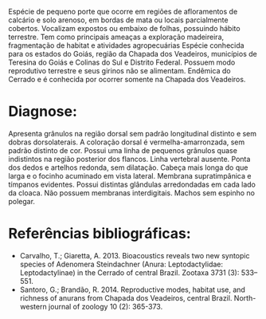 ﻿Espécie de pequeno porte que ocorre em regiões de afloramentos de calcário e solo arenoso, em bordas de mata ou locais parcialmente cobertos. Vocalizam expostos ou embaixo de folhas, possuindo hábito terrestre. Tem como principais ameaças a exploração madeireira, fragmentação de habitat e atividades agropecuárias
Espécie conhecida para os estados do Goiás, região da Chapada dos Veadeiros, municípios de Teresina do Goiás e Colinas do Sul e Distrito Federal. Possuem modo reprodutivo terrestre e seus girinos não se alimentam. Endêmica do Cerrado e é conhecida por ocorrer somente na Chapada dos Veadeiros. 


# Diagnose: 
Apresenta grânulos na região dorsal sem padrão longitudinal distinto e sem dobras dorsolaterais. A coloração dorsal é vermelha-amarronzada, sem padrão distinto de cor. Possui uma linha de pequenos grânulos quase indistintos na região posterior dos flancos. Linha vertebral ausente. Ponta dos dedos e <glossario>artelhos</glossario> redonda, sem dilatação. Cabeça mais longa do que larga e o focinho acuminado em vista lateral. Membrana supratimpânica e tímpanos evidentes. Possui distintas glândulas arredondadas em cada lado da cloaca. Não possuem membranas interdigitais. Machos sem espinho no polegar.




# Referências bibliográficas:
* Carvalho, T.; Giaretta, A. 2013. Bioacoustics reveals two new syntopic species of Adenomera Steindachner (Anura: Leptodactylidae: Leptodactylinae) in the Cerrado of central Brazil. Zootaxa 3731 (3): 533–551. 
* Santoro, G.; Brandão, R. 2014. Reproductive modes, habitat use, and richness of anurans from Chapada dos Veadeiros, central Brazil. North-western journal of zoology 10 (2): 365-373.